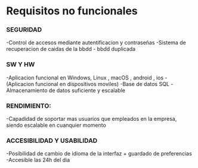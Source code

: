 # Requisitos no funcionales


### SEGURIDAD
-Control de accesos mediante autentificacion y contraseñas
-Sistema de recuperacion de caidas de la bbdd - bbdd duplicada


### SW Y HW
-Aplicacion funcional en Windows, Linux , macOS , android , ios
-(Aplicacion funcional en dispositivos moviles)
-Base de datos SQL
-Almacenamiento de datos suficiente y escalable

### RENDIMIENTO:
-Capadidad de soportar mas usuarios que empleados en la empresa, siendo escalable en cuanquier momento


### ACCESIBILIDAD Y USABILIDAD
-Posibilidad de cambio de idioma de la interfaz + guardado de preferencias
-Accesible las 24h del dia



